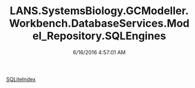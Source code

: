 ﻿---
title: LANS.SystemsBiology.GCModeller.Workbench.DatabaseServices.Model_Repository.SQLEngines
date: 6/16/2016 4:57:01 AM
---

[SQLiteIndex](T-LANS.SystemsBiology.GCModeller.Workbench.DatabaseServices.Model_Repository.SQLEngines.SQLiteIndex.html)
